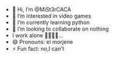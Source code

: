 - 👋 Hi, I’m @MiSt3rCACA
- 👀 I’m interested in video games
- 🌱 I’m currently learning python
- 💞️ I’m looking to collaborate on nothing
- I work alone 😶‍🌫️😶‍🌫️...
- 😄 Pronouns: el morjene
- ⚡ Fun fact: no,I can't
<!---
MiSt3rCACA/MiSt3rCACA is a ✨ special ✨ repository because its `README.md` (this file) appears on your GitHub profile.
You can click the Preview link to take a look at your changes.
--->
